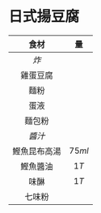 # 日式揚豆腐

|     食材     |   量   |
| :----------: | :----: |
|     *炸*     |        |
|   雞蛋豆腐   |        |
|     麵粉     |        |
|     蛋液     |        |
|    麵包粉    |        |
|    *醬汁*    |        |
| 鰹魚昆布高湯 | $75ml$ |
|   鰹魚醬油   |  $1T$  |
|     味醂     |  $1T$  |
|    七味粉    |        |
